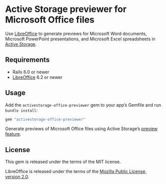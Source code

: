 # Active Storage previewer for Microsoft Office files

Use [LibreOffice](https://www.libreoffice.org/) to generate previews for Microsoft Word documents, Microsoft PowerPoint presentations, and Microsoft Excel spreadsheets in [Active Storage](https://guides.rubyonrails.org/active_storage_overview.html).

## Requirements

* Rails 6.0 or newer
* [LibreOffice](https://www.libreoffice.org/) 6.2 or newer

## Usage

Add the `activestorage-office-previewer` gem to your app’s Gemfile and run `bundle install`:

```ruby
gem "activestorage-office-previewer"
```

Generate previews of Microsoft Office files using Active Storage’s [preview feature](https://guides.rubyonrails.org/active_storage_overview.html#previewing-files).

## License

This gem is released under the terms of the MIT license.

LibreOffice is released under the terms of the [Mozilla Public License, version 2.0](https://www.libreoffice.org/about-us/licenses/).

